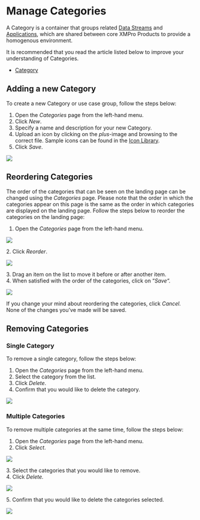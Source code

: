 # Manage Categories

A Category is a container that groups related [Data Streams](../concepts/data-stream/) and [Applications](../concepts/application/), which are shared between core XMPro Products to provide a homogenous environment.&#x20;

<!-- unsupported tag removed -->
It is recommended that you read the article listed below to improve your understanding of Categories.

* [Category](../concepts/category.md)
<!-- unsupported tag removed -->

## Adding a new Category

To create a new Category or use case group, follow the steps below:

1. Open the _Categories_ page from the left-hand menu.
2. Click _New_.
3. Specify a name and description for your new Category.
4. Upload an icon by clicking on the _plus_-image and browsing to the correct file. Sample icons can be found in the [Icon Library](../resources/icon-library.md).
5. Click _Save_.

![](../.gitbook/assets/Category\_2.png)

## Reordering Categories

The order of the categories that can be seen on the landing page can be changed using the _Categories_ page. Please note that the order in which the categories appear on this page is the same as the order in which categories are displayed on the landing page. Follow the steps below to reorder the categories on the landing page:

1. Open the _Categories_ page from the left-hand menu.

![](../.gitbook/assets/Category\_3.png)

&#x20;   2\. Click _Reorder_.

![](<../.gitbook/assets/Category\_4 (2).png>)

&#x20;   3\. Drag an item on the list to move it before or after another item.\
&#x20;   4\. When satisfied with the order of the categories, click on “_Save_“.

![](<../.gitbook/assets/Category\_5 (1).png>)

<!-- unsupported tag removed -->
If you change your mind about reordering the categories, click _Cancel._ None of the changes you’ve made will be saved.  &#x20;
<!-- unsupported tag removed -->

## Removing Categories

### **Single Category**

To remove a single category, follow the steps below:

1. Open the _Categories_ page from the left-hand menu.
2. Select the category from the list.
3. Click _Delete_.
4. Confirm that you would like to delete the category.

![](../.gitbook/assets/Category\_6.png)

### **Multiple Categories**

To remove multiple categories at the same time, follow the steps below:

1. Open the _Categories_ page from the left-hand menu.
2. Click _Select_.

![](../.gitbook/assets/Category\_7.png)

&#x20;   3\. Select the categories that you would like to remove.\
&#x20;   4\. Click _Delete._

![](../.gitbook/assets/Category\_8.png)

&#x20;   5\. Confirm that you would like to delete the categories selected.

![](../.gitbook/assets/Category\_9.png)
